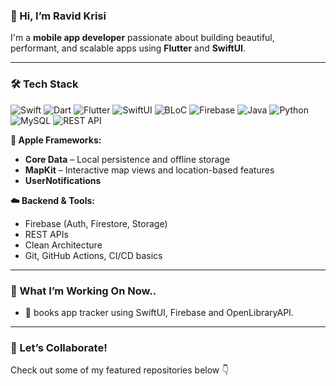 ### 👋 Hi, I’m Ravid Krisi 

I'm a **mobile app developer** passionate about building beautiful, performant, and scalable apps using **Flutter** and **SwiftUI**. 


---

### 🛠 Tech Stack
![Swift](https://img.shields.io/badge/Swift-FA7343?logo=swift&logoColor=white&style=for-the-badge)
![Dart](https://img.shields.io/badge/Dart-0175C2?logo=dart&logoColor=white&style=for-the-badge)
![Flutter](https://img.shields.io/badge/Flutter-02569B?logo=flutter&logoColor=white&style=for-the-badge)
![SwiftUI](https://img.shields.io/badge/SwiftUI-000000?logo=apple&logoColor=white&style=for-the-badge)
![BLoC](https://img.shields.io/badge/BLoC-52B6E2?style=for-the-badge)
![Firebase](https://img.shields.io/badge/Firebase-FFCA28?logo=firebase&logoColor=black&style=for-the-badge)
![Java](https://img.shields.io/badge/Java-007396?logo=java&logoColor=white&style=for-the-badge)
![Python](https://img.shields.io/badge/Python-3776AB?logo=python&logoColor=white&style=for-the-badge)
![MySQL](https://img.shields.io/badge/MySQL-4479A1?logo=mysql&logoColor=white&style=for-the-badge)
![REST API](https://img.shields.io/badge/REST%20API-000000?logo=api&logoColor=white&style=for-the-badge)



**🍎 Apple Frameworks:**
- **Core Data** – Local persistence and offline storage
- **MapKit** – Interactive map views and location-based features
- **UserNotifications**

**☁️ Backend & Tools:**
- Firebase (Auth, Firestore, Storage)
- REST APIs
- Clean Architecture
- Git, GitHub Actions, CI/CD basics

---

### 🚀 What I’m Working On Now..

- 📖 books app tracker using SwiftUI, Firebase and OpenLibraryAPI. 

---

### 🤝 Let’s Collaborate!

Check out some of my featured repositories below 👇  
